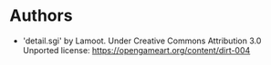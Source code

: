 Authors
=======

- 'detail.sgi' by Lamoot. Under Creative Commons Attribution 3.0 Unported license:
https://opengameart.org/content/dirt-004

